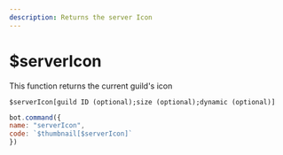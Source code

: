 ```yaml
---
description: Returns the server Icon
---
```


# $serverIcon

This function returns the current guild's icon

```
$serverIcon[guild ID (optional);size (optional);dynamic (optional)]
```

```javascript
bot.command({
name: "serverIcon",
code: `$thumbnail[$serverIcon]`
})
```
